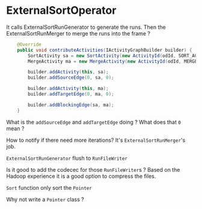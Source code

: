 # ExternalSortOperator

It calls ExternalSortRunGenerator to generate the runs.
Then the ExternalSortRunMerger to merge the runs into the frame ? 

```Java
    @Override
    public void contributeActivities(IActivityGraphBuilder builder) {
        SortActivity sa = new SortActivity(new ActivityId(odId, SORT_ACTIVITY_ID));
        MergeActivity ma = new MergeActivity(new ActivityId(odId, MERGE_ACTIVITY_ID));

        builder.addActivity(this, sa);
        builder.addSourceEdge(0, sa, 0);

        builder.addActivity(this, ma);
        builder.addTargetEdge(0, ma, 0);

        builder.addBlockingEdge(sa, ma);
    }
```
What is the `addSourceEdge` and `addTargetEdge` doing ? What does that `0` mean ? 

How to notify if there need more iterations? It's `ExternalSortRunMerger`'s job.

`ExternalSortRunGenerator` flush to `RunFileWriter`

Is it good to add the codecec for those `RunFileWriter`s ? 
Based on the Hadoop experience it is a good option to compress the files.

`Sort` function only sort the `Pointer`

Why not write a `Pointer` class ?
